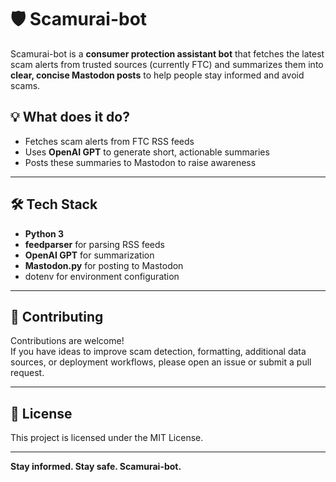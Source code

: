 # 🛡️ Scamurai-bot

Scamurai-bot is a **consumer protection assistant bot** that fetches the latest scam alerts from trusted sources (currently FTC) and summarizes them into **clear, concise Mastodon posts** to help people stay informed and avoid scams.

## 💡 What does it do?

- Fetches scam alerts from FTC RSS feeds  
- Uses **OpenAI GPT** to generate short, actionable summaries  
- Posts these summaries to Mastodon to raise awareness

---

## 🛠️ Tech Stack

- **Python 3**
- **feedparser** for parsing RSS feeds
- **OpenAI GPT** for summarization
- **Mastodon.py** for posting to Mastodon
- dotenv for environment configuration

---

## 🤝 Contributing

Contributions are welcome!  
If you have ideas to improve scam detection, formatting, additional data sources, or deployment workflows, please open an issue or submit a pull request.

---

## 📝 License

This project is licensed under the MIT License.

---

**Stay informed. Stay safe. Scamurai-bot.**
